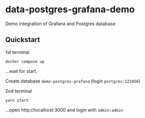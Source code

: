 # data-postgres-grafana-demo
Demo integration of Grafana and Postgres database

## Quickstart
1st terminal
```
docker compose up
```
...wait for start.

Create database `demo-postgres-grafana` (login `postgres:123456`)

2nd terminal
```
yarn start
```
...open http://localhost:3000 and login with `admin:admin`